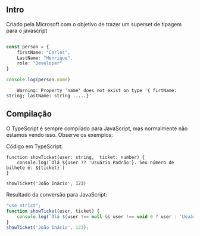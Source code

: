 
## Intro

Criado pela Microsoft com o objetivo de trazer um superset de tipagem para o javascript

```typescript

const person = {
	firstName: "Carlos",
	LastName: "Henrique",
	role: "Developer"
}

console.log(person.name)   


```
		Warning: Property 'name' does not exist on type '{ firtName: string; lastName: string .....}'



## Compilação

O TypeScript é sempre compilado para JavaScript, mas normalmente não estamos vendo isso. Observe os exemplos:

Código em TypeScript:

```tsx
function showTicket(user: string,  ticket: number) {
    console.log(`Olá ${user ?? 'Usuário Padrão'}. Seu número de bilhete é: ${ticket}`)
}

showTicket('João Inácio', 123)
```

Resultado da conversão para JavaScript:

```jsx
"use strict";
function showTicket(user, ticket) {
    console.log(`Olá ${user !== null && user !== void 0 ? user : 'Usuário Padrão'}. Seu número de bilhete é: ${ticket}`);
}
showTicket('João Inácio', 123);
```

